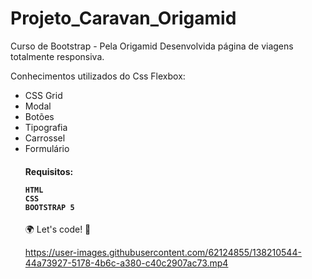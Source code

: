 # Projeto_Caravan_Origamid
Curso de Bootstrap - Pela Origamid
Desenvolvida página de viagens totalmente responsiva.

<p>Conhecimentos utilizados do Css Flexbox:<br>
    <ul>
        <li>CSS Grid</li>
        <li>Modal</li>
        <li>Botões</li>
        <li>Tipografia</li>
        <li>Carrossel</li>
        <li>Formulário</li>
</p>

<h4>Requisitos:

    HTML
    CSS
    BOOTSTRAP 5
</h4>

🌍 Let's code! 🚀

https://user-images.githubusercontent.com/62124855/138210544-44a73927-5178-4b6c-a380-c40c2907ac73.mp4

